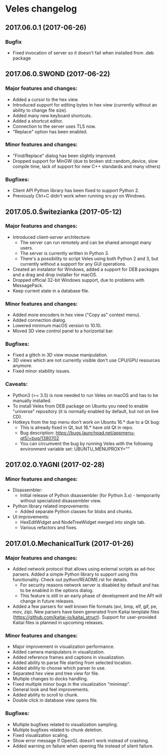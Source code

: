 # Veles changelog

## 2017.06.0.1 (2017-06-26)

### Bugfix

  * Fixed invocation of server so it doesn't fail when installed from .deb package

## 2017.06.0.SWOND (2017-06-22)

### Major features and changes:

  * Added a cursor to the hex view.
  * Introduced support for editing bytes in hex view (currently without an ability to change file size).
  * Added many new keyboard shortcuts.
  * Added a shortcut editor.
  * Connection to the server uses TLS now.
  * "Replace" option has been enabled.

### Minor features and changes:

  * "Find/Replace" dialog has been slightly improved.
  * Dropped support for MinGW (due to broken std::random_device, slow compile time, lack of support for new C++ standards and many others)

### Bugfixes:

  * Client API Python library has been fixed to support Python 2.
  * Previously Ctrl+C didn't work when running srv.py on Windows.

## 2017.05.0.Świtezianka (2017-05-12)

### Major features and changes:

  * Introduced client-server architecture:
    * The server can run remotely and can be shared amongst many users.
    * The server is currently written in Python 3.
    * There's a possibility to script Veles using both Python 2 and 3, but currently without a support for any GUI operations.
  * Created an instalator for Windows, added a support for DEB packages and a drag and drop installer for macOS.
  * Dropped official 32-bit Windows support, due to problems with MessagePack.
  * Keep current state in a database file.

### Minor features and changes:

  * Added more encoders in hex view ("Copy as" context menu).
  * Added connection dialog.
  * Lowered minimum macOS version to 10.10.
  * Moved 3D view control panel to a horizontal bar.

### Bugfixes:

  * Fixed a glitch in 3D view mouse manipulation.
  * 3D views which are not currently visible don't use CPU/GPU resources anymore.
  * Fixed minor stability issues.

### Caveats:

  * Python3 (>= 3.5) is now needed to run Veles on macOS and has to be manually installed.
  * To install Veles from DEB package on Ubuntu you need to enable "universe" repository (it is normally enabled by default, but not on live CD).
  * Hotkeys from the top menu don't work on Ubuntu 16.\* due to a Qt bug:
    * This is already fixed in Qt, but 16.\* have old Qt in repo.
    * Bug description: https://bugs.launchpad.net/appmenu-qt5/+bug/1380702
    * You can circumvent the bug by running Veles with the following environment variable set: UBUNTU_MENUPROXY=""

## 2017.02.0.YAGNI (2017-02-28)

### Minor features and changes:

  * Disassembler:
    * Initial release of Python disassembler (for Python 3.x) - temporarily without specialized disassembler view.
  * Python library related improvements:
    * Added separate Python classes for blobs and chunks.
  * UI improvements:
    * HexEditWidget and NodeTreeWidget merged into single tab.
    * Various refactors and fixes.

## 2017.01.0.MechanicalTurk (2017-01-26)

### Major features and changes:

  * Added network protocol that allows using external scripts as ad-hoc parsers. Added a simple Python library to support using this functionality. Check out python/README.rst for details.
    * For security reasons network server is disabled by default and has to be enabled in the options dialog.
    * This feature is still in an early phase of development and the API will change in future releases.
  * Added a few parsers for well known file formats (avi, bmp, elf, gif, pe, mov, zip). New parsers have been generated from Kaitai template files (https://github.com/kaitai-io/kaitai_struct). Support for user-provided Kaitai files is planned in upcoming releases.
  
### Minor features and changes:

  * Major improvement in visualization performance.
  * Added camera manipulators in visualization.
  * Added reference frames and captions in visualization.
  * Added ability to parse file starting from selected location.
  * Added ability to choose which parser to use.
  * Separated hex view and tree view for file.
  * Multiple changes to docks handling.
  * Fixed multiple minor bugs in the visualization "minimap".
  * General look and feel improvements.
  * Added ability to scroll to chunk.
  * Double click in database view opens file.
  
### Bugfixes:

  * Multiple bugfixes related to visualization sampling.
  * Multiple bugfixes related to chunk deletion.
  * Fixed visualization scaling.
  * Show error message if OpenGL doesn’t work instead of crashing.
  * Added warning on failure when opening file instead of silent failure.
